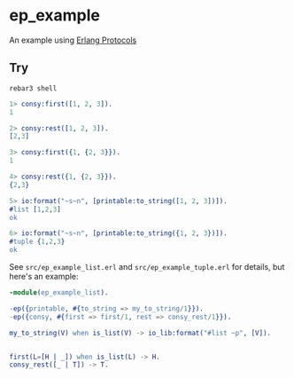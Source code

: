 ep_example
==========

An example using [Erlang Protocols](https://github.com/marianoguerra/ep/)

Try
---

```
rebar3 shell
```

```erlang
1> consy:first([1, 2, 3]).
1

2> consy:rest([1, 2, 3]).
[2,3]

3> consy:first({1, {2, 3}}).
1

4> consy:rest({1, {2, 3}}).
{2,3}

5> io:format("~s~n", [printable:to_string([1, 2, 3])]).
#list [1,2,3]
ok

6> io:format("~s~n", [printable:to_string({1, 2, 3})]).
#tuple {1,2,3}
ok
```

See `src/ep_example_list.erl` and `src/ep_example_tuple.erl` for details, but here's an example:

```erlang
-module(ep_example_list).

-ep({printable, #{to_string => my_to_string/1}}).
-ep({consy, #{first => first/1, rest => consy_rest/1}}).

my_to_string(V) when is_list(V) -> io_lib:format("#list ~p", [V]).


first(L=[H | _]) when is_list(L) -> H.
consy_rest([_ | T]) -> T.
```
